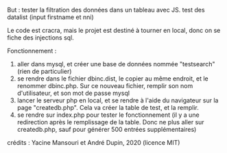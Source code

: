 But : tester la filtration des données dans un tableau avec JS.
test des datalist (input firstname et nni)

Le code est cracra, mais le projet est destiné à tourner en local, donc on se fiche des injections sql.

Fonctionnement :
1. aller dans mysql, et créer une base de données nommée "testsearch" (rien de particulier)
2. se rendre dans le fichier dbinc.dist, le copier au même endroit, et le renommer dbinc.php.
 Sur ce nouveau fichier, remplir son nom d'utilisateur, et son mot de passe mysql
3. lancer le serveur php en local, et se rendre à l'aide du navigateur sur la page "createdb.php". Cela va créer la table de test, et la remplir.
4. se rendre sur index.php pour tester le fonctionnement (il y a une redirection après le remplissage de la table. Donc ne plus aller sur createdb.php, sauf pour générer 500 entrées supplémentaires)

crédits : Yacine Mansouri et André Dupin, 2020 (licence MIT)